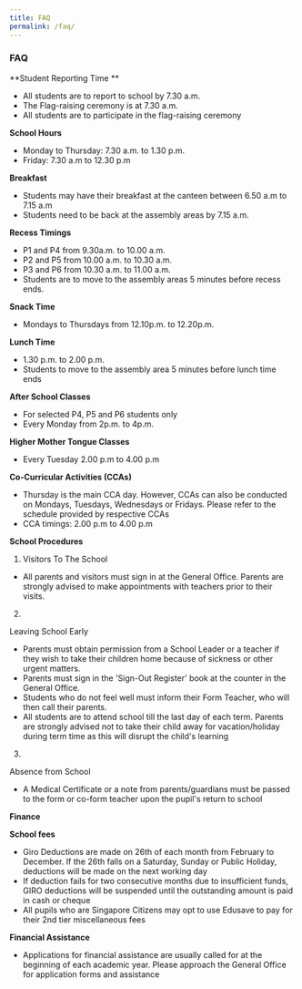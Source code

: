 ```yaml
---
title: FAQ
permalink: /faq/
---
```

### **FAQ**

**Student Reporting Time ** 

*   All students are to report to school by 7.30 a.m.    
*   The Flag-raising ceremony is at 7.30 a.m.
*   All students are to participate in the flag-raising ceremony

**School Hours**

*   Monday to Thursday: 7.30 a.m. to 1.30 p.m.  
*   Friday: 7.30 a.m to 12.30 p.m

**Breakfast**

*   Students may have their breakfast at the canteen between 6.50 a.m to 7.15 a.m
*   Students need to be back at the assembly areas by 7.15 a.m.

**Recess Timings**

*   P1 and P4 from 9.30a.m. to 10.00 a.m.
*   P2 and P5 from 10.00 a.m. to 10.30 a.m.
*   P3 and P6 from 10.30 a.m. to 11.00 a.m.
*   Students are to move to the assembly areas 5 minutes before recess ends.

**Snack Time**
*  Mondays to Thursdays from 12.10p.m. to 12.20p.m.

**Lunch Time**

*   1.30 p.m. to 2.00 p.m.
*   Students to move to the assembly area 5 minutes before lunch time ends

**After School Classes**

*   For selected P4, P5 and P6 students only
*   Every Monday from 2p.m. to 4p.m. 

**Higher Mother Tongue Classes**

*   Every Tuesday 2.00 p.m to 4.00 p.m

**Co-Curricular Activities (CCAs)**

*   Thursday is the main CCA day. However, CCAs can also be conducted on Mondays, Tuesdays, Wednesdays or Fridays. Please refer to the schedule provided by respective CCAs
*   CCA timings: 2.00 p.m to 4.00 p.m

  

**School Procedures**

1. Visitors To The School

*   All parents and visitors must sign in at the General Office. Parents are strongly advised to make appointments with teachers prior to their visits.

2.
Leaving School Early

*   Parents must obtain permission from a School Leader or a teacher if they wish to take their children home because of sickness or other urgent matters.
*   Parents must sign in the 'Sign-Out Register' book at the counter in the General Office.
*   Students who do not feel well must inform their Form Teacher, who will then call their parents.
*   All students are to attend school till the last day of each term. Parents are strongly advised not to take their child away for vacation/holiday during term time as this will disrupt the child's learning

3.
Absence from School

*   A Medical Certificate or a note from parents/guardians must be passed to the form or co-form teacher upon the pupil's return to school

  

**Finance**

<b>School fees  </b>

*   Giro Deductions are made on 26th of each month from February to December. If the 26th falls on a Saturday, Sunday or Public Holiday, deductions will be made on the next working day
*   If deduction fails for two consecutive months due to insufficient funds, GIRO deductions will be suspended until the outstanding amount is paid in cash or cheque
*   All pupils who are Singapore Citizens may opt to use Edusave to pay for their 2nd tier miscellaneous fees

**Financial Assistance**

*   Applications for financial assistance are usually called for at the beginning of each academic year. Please approach the General Office for application forms and assistance